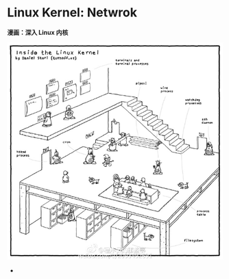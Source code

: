 # Linux Kernel: Netwrok

**漫画：深入 Linux 内核**

![](/assets/7cc829d3gw1f92ipqgjjxj21kw1lbdxf.jpg)

- 

